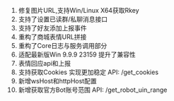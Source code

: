 1. 修复图片URL,支持Win/Linux X64获取Rkey
2. 支持了设置已读群/私聊消息接口
3. 支持了好友添加上报事件
4. 重构了商城表情URL拼接
5. 重构了Core日志与服务调用部分
6. 适配最新版Win 9.9.9 23159 提升了兼容性
7. 表情回应api和上报
8. 支持获取Cookies 实现更加稳定 API: /get_cookies
9. 新增wsHost和httpHost配置
10. 新增获取官方Bot账号范围 API: /get_robot_uin_range
